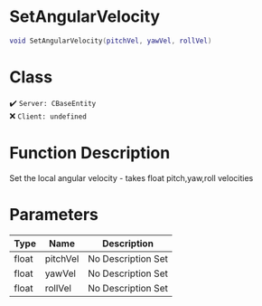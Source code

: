 # SetAngularVelocity
```lua
void SetAngularVelocity(pitchVel, yawVel, rollVel)
```
# Class
✔️ `Server: CBaseEntity`  
❌ `Client: undefined`  

# Function Description
Set the local angular velocity - takes float pitch,yaw,roll velocities
# Parameters
Type|Name|Description
--|--|--
float|pitchVel|No Description Set
float|yawVel|No Description Set
float|rollVel|No Description Set
